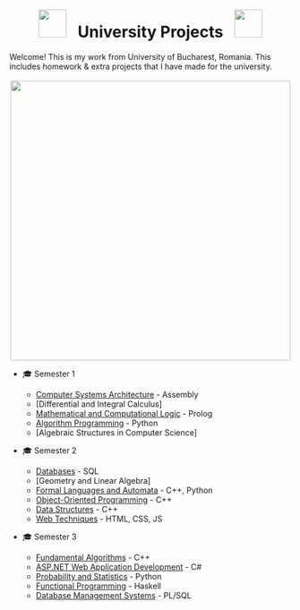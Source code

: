 <div align="center">
  
# <img src="https://user-images.githubusercontent.com/74038190/213844263-a8897a51-32f4-4b3b-b5c2-e1528b89f6f3.png" width="50px" /> &nbsp; University Projects &nbsp; <img src="https://user-images.githubusercontent.com/74038190/213844263-a8897a51-32f4-4b3b-b5c2-e1528b89f6f3.png" width="50px" />
</div>
Welcome! This is my work from University of Bucharest, Romania. This includes homework & extra projects that I have made for the university.
<br><br>
<div align="center">
<img src="https://user-images.githubusercontent.com/74038190/212749447-bfb7e725-6987-49d9-ae85-2015e3e7cc41.gif" width="500">
<br>
</div>

* 🎓 Semester 1
  - [Computer Systems Architecture](https://github.com/912-enache-vlad/Algebra/tree/main) - Assembly 
  - [Differential and Integral Calculus]
  - [Mathematical and Computational Logic](https://github.com/912-enache-vlad/Computer-Systems-Architecture/tree/main) - Prolog
  - [Algorithm Programming](https://github.com/912-enache-vlad/Fundamentals-of-programming) - Python 
  - [Algebraic Structures in Computer Science]
    
* 🎓 Semester 2
  - [Databases](https://github.com/912-enache-vlad/Data-Structures-and-Algorithms) - SQL
  - [Geometry and Linear Algebra]
  - [Formal Languages and Automata](https://github.com/912-enache-vlad/Geometry) - C++, Python
  - [Object-Oriented Programming](https://github.com/912-enache-vlad/Graph-Algorithms) - C++
  - [Data Structures](https://github.com/912-enache-vlad/Object-Oriented-Programming) - C++
  - [Web Techniques](https://github.com/912-enache-vlad/Operating-Systems) - HTML, CSS, JS
    
* 🎓 Semester 3
  - [Fundamental Algorithms](https://github.com/VladEnache7/Semester-3/tree/main/Advanced%20programming%20methods) - C++
  - [ASP.NET Web Application Development](https://github.com/VladEnache7/Semester-3/tree/main/Databases) - C#
  - [Probability and Statistics](https://github.com/VladEnache7/Semester-3/tree/main/Computer%20Networks) - Python
  - [Functional Programming](https://github.com/VladEnache7/Semester-3/tree/main/Functional%20and%20logical%20programming) - Haskell
  - [Database Management Systems](https://github.com/VladEnache7/Semester-3/tree/main/Probabilities%20and%20Statistics) - PL/SQL


